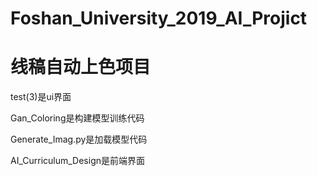 # Foshan_University_2019_AI_Projict
# 线稿自动上色项目
test(3)是ui界面

Gan_Coloring是构建模型训练代码

Generate_Imag.py是加载模型代码

AI_Curriculum_Design是前端界面
